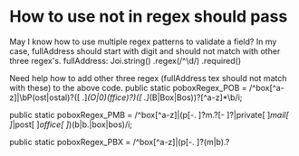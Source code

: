 
# How to use not in regex should pass

May I know how to use multiple regex patterns to validate a field? In my case, fullAddress should start with digit and should not match with other three regex's.
fullAddress: Joi.string()
          .regex(/^\d/)
          .required()

Need help how to add other three regex (fullAddress tex should not match with these) to the above code.
public static poboxRegex_POB = /^box[^a-z]|\bP(ost|ostal)?([ \.]*(O|0)(ffice)?)([ \.]*(B|Box|Bos))?[^a-z]*\b/i;      

public static poboxRegex_PMB = /^box[^a-z]|(p[-. ]?m.?[- ]?|private[ ]*mail[ ]*|post[ ]*office[ ]*)(b|b.|box|bos)/i;      

public static poboxRegex_PBX = /^box[^a-z]|(p[-. ]?(m|b).?


        